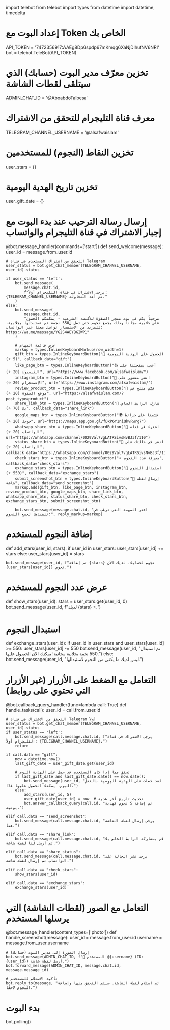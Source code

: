 import telebot
from telebot import types
from datetime import datetime, timedelta

# إعداد البوت مع Token الخاص بك
API_TOKEN = '7472356917:AAEg8DpGspdp67mKmqg6XaNjDIhufNV6NRI'
bot = telebot.TeleBot(API_TOKEN)

# تخزين معرّف مدير البوت (حسابك) الذي سيتلقى لقطات الشاشة
ADMIN_CHAT_ID = '@AboabdoTalbesa'

# معرف قناة التليجرام للتحقق من الاشتراك
TELEGRAM_CHANNEL_USERNAME = '@alsafwaislam'

# تخزين النقاط (النجوم) للمستخدمين
user_stars = {}
# تخزين تاريخ الهدية اليومية
user_gift_date = {}

# إرسال رسالة الترحيب عند بدء البوت مع إجبار الاشتراك في قناة التليجرام والواتساب
@bot.message_handler(commands=['start'])
def send_welcome(message):
    user_id = message.from_user.id
    
    # التحقق من اشتراك المستخدم في قناة Telegram
    user_status = bot.get_chat_member(TELEGRAM_CHANNEL_USERNAME, user_id).status
    
    if user_status == 'left':
        bot.send_message(
            message.chat.id,
            f"يرجى الاشتراك في قناة التليجرام أولاً: {TELEGRAM_CHANNEL_USERNAME} ثم أعد المحاولة."
        )
    else:
        bot.send_message(
            message.chat.id,
            "مرحباً بكم في بوت متجر الصفوة للألبسة الشرعية - يمكنكم الحصول على جلابية مجانا وذلك بجمع نجوم حتى تصل ل550 نجمة ثم تستبدلها بجلابية. للمزيد من الاستفسار تواصل معنا عبر الواتساب: https://wa.me/message/YG2S4AEYBGIWP1"
        )
        
        # عرض قائمة المهام
        markup = types.InlineKeyboardMarkup(row_width=1)
        gift_btn = types.InlineKeyboardButton("🎁 الحصول على الهدية اليومية (5 ⭐)", callback_data="gift")
        like_page_btn = types.InlineKeyboardButton("👍 أعجب بصفحتنا على الفيسبوك (20 ⭐)", url="https://www.facebook.com/alsafwaislam/")
        instagram_btn = types.InlineKeyboardButton("📸 انشر منشور على الإنستجرام (20 ⭐)", url="https://www.instagram.com/alsafwaislam/")
        review_product_btn = types.InlineKeyboardButton("🛒 قيّم منتج في موقع الصفوة (20 ⭐)", url="https://alsafwaislam.com/?post_type=product")
        share_link_btn = types.InlineKeyboardButton("🔗 شارك الرابط الخاص بك (70 ⭐)", callback_data="share_link")
        google_maps_btn = types.InlineKeyboardButton("🌍 قيّمنا على خرائط جوجل (20 ⭐)", url="https://maps.app.goo.gl/fDxP6Y1niQkvRwrg7")
        whatsapp_share_btn = types.InlineKeyboardButton("📱 اشترك في قناة الواتساب (20 ⭐)", url="https://whatsapp.com/channel/0029Val7vgLATRSivsNvBJ3f/110")
        status_share_btn = types.InlineKeyboardButton("📲 انشر في حالتك على الواتساب (20 ⭐)", callback_data="https://whatsapp.com/channel/0029Val7vgLATRSivsNvBJ3f/110")
        check_stars_btn = types.InlineKeyboardButton("⭐ معرفة عدد النجوم", callback_data="check_stars")
        exchange_stars_btn = types.InlineKeyboardButton("🔄 استبدال النجوم (550 ⭐)", callback_data="exchange_stars")
        submit_screenshot_btn = types.InlineKeyboardButton("📸 إرسال لقطة شاشة", callback_data="send_screenshot")
        markup.add(gift_btn, like_page_btn, instagram_btn, review_product_btn, google_maps_btn, share_link_btn, whatsapp_share_btn, status_share_btn, check_stars_btn, exchange_stars_btn, submit_screenshot_btn)
        
        bot.send_message(message.chat.id, "اختر المهمة التي ترغب في تنفيذها لجمع النجوم:", reply_markup=markup)

# إضافة النجوم للمستخدم
def add_stars(user_id, stars):
    if user_id in user_stars:
        user_stars[user_id] += stars
    else:
        user_stars[user_id] = stars

    bot.send_message(user_id, f"تم إضافة {stars} نجوم لحسابك. لديك الآن {user_stars[user_id]} نجوم.")

# عرض عدد النجوم للمستخدم
def show_stars(user_id):
    stars = user_stars.get(user_id, 0)
    bot.send_message(user_id, f"لديك {stars} ⭐.")

# استبدال النجوم
def exchange_stars(user_id):
    if user_id in user_stars and user_stars[user_id] >= 550:
        user_stars[user_id] -= 550
        bot.send_message(user_id, "تم استبدال 550 نجمة بجلابية مجانية! يمكنك الآن الحصول عليها.")
    else:
        bot.send_message(user_id, "ليس لديك ما يكفي من النجوم لاستبدالها.")

# التعامل مع الضغط على الأزرار (غير الأزرار التي تحتوي على روابط)
@bot.callback_query_handler(func=lambda call: True)
def handle_tasks(call):
    user_id = call.from_user.id

    # التحقق من الاشتراك في قناة Telegram أولاً
    user_status = bot.get_chat_member(TELEGRAM_CHANNEL_USERNAME, user_id).status
    if user_status == 'left':
        bot.send_message(call.message.chat.id, f"يرجى الاشتراك في قناة التليجرام أولاً: {TELEGRAM_CHANNEL_USERNAME}.")
        return

    if call.data == "gift":
        now = datetime.now()
        last_gift_date = user_gift_date.get(user_id)

        # تحقق مما إذا كان المستخدم قد حصل على الهدية اليوم
        if last_gift_date and last_gift_date.date() == now.date():
            bot.send_message(user_id, "لقد حصلت على الهدية اليومية بالفعل اليوم. يمكنك الحصول عليها غدًا.")
        else:
            add_stars(user_id, 5)
            user_gift_date[user_id] = now  # تحديث تاريخ آخر هدية
            bot.answer_callback_query(call.id, "تم إضافة 5 نجوم كهدية يومية.")
    
    elif call.data == "send_screenshot":
        bot.send_message(call.message.chat.id, "يرجى إرسال لقطة الشاشة هنا.")
    
    elif call.data == "share_link":
        bot.send_message(call.message.chat.id, "قم بمشاركة الرابط الخاص بك ثم أرسل لنا لقطة شاشة.")

    elif call.data == "share_status":
        bot.send_message(call.message.chat.id, "يرجى نشر الحالة على الواتساب ثم إرسال لقطة شاشة.")

    elif call.data == "check_stars":
        show_stars(user_id)

    elif call.data == "exchange_stars":
        exchange_stars(user_id)

# التعامل مع الصور (لقطات الشاشة) التي يرسلها المستخدم
@bot.message_handler(content_types=['photo'])
def handle_screenshot(message):
    user_id = message.from_user.id
    username = message.from_user.username
    
    # إرسال الصورة إلى مدير البوت (حسابك)
    bot.send_message(ADMIN_CHAT_ID, f"📸 المستخدم @{username} (ID: {user_id}) أرسل لقطة شاشة.")
    bot.forward_message(ADMIN_CHAT_ID, message.chat.id, message.message_id)

    # تأكيد الاستلام للمستخدم
    bot.reply_to(message, "تم استلام لقطة الشاشة. سيتم التحقق منها وإضافة النجوم لاحقًا.")

# بدء البوت
bot.polling()
